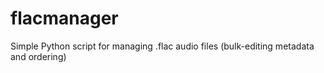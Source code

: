 # flacmanager
Simple Python script for managing .flac audio files (bulk-editing metadata and ordering)
